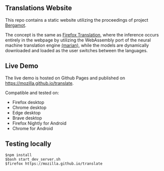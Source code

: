 ## Translations Website

This repo contains a static website utilizing the proceedings of project [Bergamot](https://browser.mt/).

The concept is the same as [Firefox Translation](https://github.com/mozilla-extensions/firefox-translations), where the inference occurs entirely in the webpage by utilizing the WebAssembly port of the neural machine translation engine [(marian)](https://github.com/mozilla/bergamot-translator), while the models are dynamically downloaded and loaded as the user switches between the languages.

## Live Demo
The live demo is hosted on Github Pages and published on https://mozilla.github.io/translate.

Compatible and tested on:
- Firefox desktop
- Chrome desktop
- Edge desktop
- Brave desktop
- Firefox Nightly for Android
- Chrome for Android

## Testing locally

```
$npm install
$bash start_dev_server.sh
$firefox https://mozilla.github.io/translate
```
